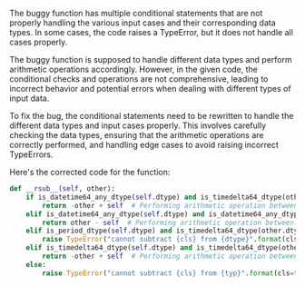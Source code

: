 The buggy function has multiple conditional statements that are not properly handling the various input cases and their corresponding data types. In some cases, the code raises a TypeError, but it does not handle all cases properly.

The buggy function is supposed to handle different data types and perform arithmetic operations accordingly. However, in the given code, the conditional checks and operations are not comprehensive, leading to incorrect behavior and potential errors when dealing with different types of input data.

To fix the bug, the conditional statements need to be rewritten to handle the different data types and input cases properly. This involves carefully checking the data types, ensuring that the arithmetic operations are correctly performed, and handling edge cases to avoid raising incorrect TypeErrors.

Here's the corrected code for the function:

```python
def __rsub__(self, other):
    if is_datetime64_any_dtype(self.dtype) and is_timedelta64_dtype(other.dtype):
        return -other + self  # Performing arithmetic operation between datetime64 and timedelta64
    elif is_datetime64_any_dtype(self.dtype) and is_datetime64_any_dtype(other.dtype):
        return other - self  # Performing arithmetic operation between two datetime64 values
    elif is_period_dtype(self.dtype) and is_timedelta64_dtype(other.dtype):
        raise TypeError("cannot subtract {cls} from {dtype}".format(cls=type(self).__name__, dtype=other.dtype))
    elif is_timedelta64_dtype(self.dtype) and is_timedelta64_dtype(other.dtype):
        return -other + self  # Performing arithmetic operation between two timedelta64 values
    else:
        raise TypeError("cannot subtract {cls} from {typ}".format(cls=type(other).__name__, typ=type(self).__name__))
```